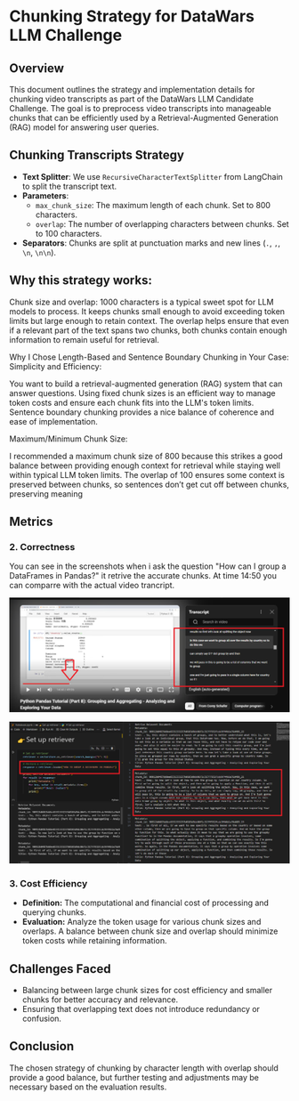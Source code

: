 
# Chunking Strategy for DataWars LLM Challenge

## Overview

This document outlines the strategy and implementation details for chunking video transcripts as part of the DataWars LLM Candidate Challenge. The goal is to preprocess video transcripts into manageable chunks that can be efficiently used by a Retrieval-Augmented Generation (RAG) model for answering user queries.



## Chunking Transcripts Strategy

- **Text Splitter**: We use `RecursiveCharacterTextSplitter` from LangChain to split the transcript text.
- **Parameters**:
  - `max_chunk_size`: The maximum length of each chunk. Set to 800 characters.
  - `overlap`: The number of overlapping characters between chunks. Set to 100 characters.
- **Separators**: Chunks are split at punctuation marks and new lines (`.`, `,`, `\n`, `\n\n`).


## Why this strategy works:
Chunk size and overlap: 1000 characters is a typical sweet spot for LLM models to process. It keeps chunks small enough to avoid exceeding token limits but large enough to retain context. The overlap helps ensure that even if a relevant part of the text spans two chunks, both chunks contain enough information to remain useful for retrieval.



Why I Chose Length-Based and Sentence Boundary Chunking in Your Case:
Simplicity and Efficiency:

You want to build a retrieval-augmented generation (RAG) system that can answer questions. Using fixed chunk sizes is an efficient way to manage token costs and ensure each chunk fits into the LLM's token limits.
Sentence boundary chunking provides a nice balance of coherence and ease of implementation.

Maximum/Minimum Chunk Size:

I recommended a maximum chunk size of 800 because this strikes a good balance between providing enough context for retrieval while staying well within typical LLM token limits.
The overlap of 100 ensures some context is preserved between chunks, so sentences don’t get cut off between chunks, preserving meaning



## Metrics

### 2. Correctness
You can see in the screenshots when i ask the question "How can I group a DataFrames in Pandas?" it retrive the accurate chunks. At time 14:50 you can comparre with the actual video trancript.

![My Image](./images/original_content.png)

![My Image](./images/chunk%20output.png)


### 3. Cost Efficiency
- **Definition:** The computational and financial cost of processing and querying chunks.
- **Evaluation:** Analyze the token usage for various chunk sizes and overlaps. A balance between chunk size and overlap should minimize token costs while retaining information.

## Challenges Faced
- Balancing between large chunk sizes for cost efficiency and smaller chunks for better accuracy and relevance.
- Ensuring that overlapping text does not introduce redundancy or confusion.

## Conclusion
The chosen strategy of chunking by character length with overlap should provide a good balance, but further testing and adjustments may be necessary based on the evaluation results.

